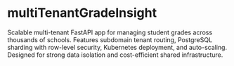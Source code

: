 # multiTenantGradeInsight
Scalable multi-tenant FastAPI app for managing student grades across thousands of schools. Features subdomain tenant routing, PostgreSQL sharding with row-level security, Kubernetes deployment, and auto-scaling. Designed for strong data isolation and cost-efficient shared infrastructure.
